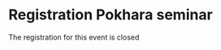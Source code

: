 # Registration Pokhara seminar

The registration for this event is closed

<!-- Thank you for you interest in the mustang ancient DNA seminar. Unfortunately, the capacity of the seminar room has already been reached. Should more places be made available, the registration form will reopen. Alternatively, you can also [register here for the online event on March 4th](kathmandu) -->

<!-- <iframe src="https://docs.google.com/forms/d/e/1FAIpQLSeAWNyRN4tL93YeUSnhJglJbdCOFu4pw3e7EEsUw-ACJLMSSg/viewform?embedded=true" width="640" height="1518" frameborder="0" marginheight="0" marginwidth="0">Loading…</iframe> -->

